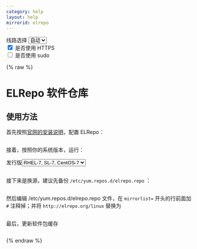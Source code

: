```yaml
---
category: help
layout: help
mirrorid: elrepo
---
```


<!-- 本 markdown 从 tuna/mirrorz-help-ng 自动生成，如需修改请参阅该仓库 -->

<style>.z-help tmpl { display: none }</style>

<div class="z-wrap">
    <form class="z-form z-global" onchange="form_update(null)" onsubmit="return false">
        <div>
            <label for="e0a5cecb">线路选择</label>
            <select id="e0a5cecb" name="host">
                <option selected="selected" value="{{ site.url }}">自动</option>
                <option value="{{ site.urlv4 }}">IPv4</option>
                <option value="{{ site.urlv6 }}">IPv6</option>
            </select>
        </div>
        <div>
            <input id="144d763c" name="_scheme" type="checkbox" checked>
            <label for="144d763c">是否使用 HTTPS</label>
        </div>
        <div>
            <input id="4659e7da" name="_sudo" type="checkbox">
            <label for="4659e7da">是否使用 sudo</label>
        </div>
    </form>
</div>
{% raw %}
<div class="z-help"><h1>ELRepo 软件仓库</h1>
<h2>使用方法</h2>
<p>首先按照<a href="https://elrepo.org/tiki/tiki-index.php">官网的安装说明</a>，配置 ELRepo：</p>
<div class="z-wrap"><form class="z-form" onchange="form_update(event)" onsubmit="return false"></form><pre class="z-code"></pre></div><tmpl z-lang="bash">
rpm --import https://www.elrepo.org/RPM-GPG-KEY-elrepo.org
</tmpl>
<p>接着，按照你的系统版本，运行：</p>
<div class="z-wrap"><form class="z-form" onchange="form_update(event)" onsubmit="return false"><div><label for="1c83fd08" title>发行版</label><select id="1c83fd08" name="release" title><option value="el7">RHEL-7, SL-7, CentOS-7</option><option value="el8">RHEL-8, SL-8, CentOS-8</option><option value="el6">RHEL-6, SL-6, CentOS-6</option></select></div></form><pre class="z-code"></pre></div><tmpl z-input="release" z-lang="bash">
yum install https://www.elrepo.org/elrepo-release-{{version}}.{{release}}.elrepo.noarch.rpm
</tmpl>
<p>接下来是换源，建议先备份 <code>/etc/yum.repos.d/elrepo.repo</code> ：</p>
<div class="z-wrap"><form class="z-form" onchange="form_update(event)" onsubmit="return false"></form><pre class="z-code"></pre></div><tmpl z-lang="bash">
{{sudo}}cp /etc/yum.repos.d/elrepo.repo /etc/yum.repos.d/elrepo.repo.bak
</tmpl>
<p>然后编辑 /etc/yum.repos.d/elrepo.repo 文件，在 <code>mirrorlist=</code> 开头的行前面加 <code>#</code> 注释掉；并将 <code>http://elrepo.org/linux</code> 替换为</p>
<div class="z-wrap"><form class="z-form" onchange="form_update(event)" onsubmit="return false"></form><pre class="z-code"></pre></div><tmpl>
{{endpoint}}
</tmpl>
<p>最后，更新软件包缓存</p>
<div class="z-wrap"><form class="z-form" onchange="form_update(event)" onsubmit="return false"></form><pre class="z-code"></pre></div><tmpl z-lang="bash">
{{sudo}}yum makecache
</tmpl><script id="z-config" type="application/x-mirrorz-help">eyJfIjogIkVMUmVwbyBcdThmNmZcdTRlZjZcdTRlZDNcdTVlOTMiLCAiYmxvY2siOiBbInVzYWdlIl0sICJpbnB1dCI6IHsicmVsZWFzZSI6IHsiXyI6ICJcdTUzZDFcdTg4NGNcdTcyNDgiLCAib3B0aW9uIjogeyJlbDciOiB7Il8iOiAiUkhFTC03LCBTTC03LCBDZW50T1MtNyIsICJ2ZXJzaW9uIjogIjcifSwgImVsOCI6IHsiXyI6ICJSSEVMLTgsIFNMLTgsIENlbnRPUy04IiwgInZlcnNpb24iOiAiOCJ9LCAiZWw2IjogeyJfIjogIlJIRUwtNiwgU0wtNiwgQ2VudE9TLTYiLCAidmVyc2lvbiI6ICI2In19fX0sICJuYW1lIjogImVscmVwbyJ9</script>
</div>

{% endraw %}

<script src="/static/js/mustache.js?{{ site.data['hash'] }}"></script>
<script src="/static/js/zdocs.js?{{ site.data['hash'] }}"></script>
